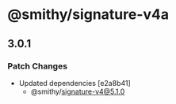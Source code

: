 # @smithy/signature-v4a

## 3.0.1

### Patch Changes

- Updated dependencies [e2a8b41]
  - @smithy/signature-v4@5.1.0
